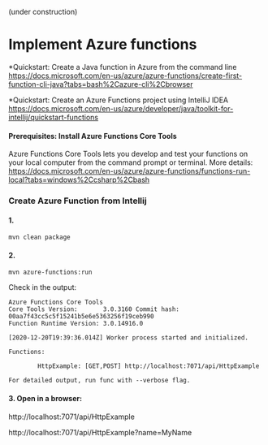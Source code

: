 (under construction)
# Implement Azure functions

*Quickstart: Create a Java function in Azure from the command line
https://docs.microsoft.com/en-us/azure/azure-functions/create-first-function-cli-java?tabs=bash%2Cazure-cli%2Cbrowser

*Quickstart: Create an Azure Functions project using IntelliJ IDEA
https://docs.microsoft.com/en-us/azure/developer/java/toolkit-for-intellij/quickstart-functions



#### Prerequisites: Install Azure Functions Core Tools
Azure Functions Core Tools lets you develop and test your functions on your local computer from the command prompt or terminal.
More details: https://docs.microsoft.com/en-us/azure/azure-functions/functions-run-local?tabs=windows%2Ccsharp%2Cbash

### Create Azure Function from Intellij

#### 1. 
```
mvn clean package
```

#### 2. 
```
mvn azure-functions:run
```
Check in the output:

```
Azure Functions Core Tools
Core Tools Version:       3.0.3160 Commit hash: 00aa7f43cc5c5f15241b5e6e5363256f19ceb990
Function Runtime Version: 3.0.14916.0

[2020-12-20T19:39:36.014Z] Worker process started and initialized.

Functions:

        HttpExample: [GET,POST] http://localhost:7071/api/HttpExample

For detailed output, run func with --verbose flag.
```

#### 3. Open in a browser:
http://localhost:7071/api/HttpExample

http://localhost:7071/api/HttpExample?name=MyName



